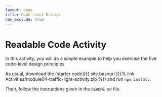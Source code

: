 ```yaml
---
layout: page
title: Code-Level Design
nav_exclude: true
---
```

# Readable Code Activity

In this activity, you will do a simple example to help you exercise the five code-level design principles 

As usual, download the [starter code]({{ site.baseurl }}{% link Activities/module04-traffic-light-activity.zip %}) and run `npm install`.

Then, follow the instructions given in the `README.md` file


